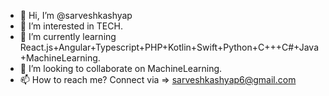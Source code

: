 - 👋 Hi, I’m @sarveshkashyap
- 👀 I’m interested in TECH.
- 🌱 I’m currently learning React.js+Angular+Typescript+PHP+Kotlin+Swift+Python+C+++C#+Java+MachineLearning.
- 💞️ I’m looking to collaborate on MachineLearning.
- 📫 How to reach me? Connect via => sarveshkashyap6@gmail.com
<!---
sarveshkashyap/sarveshkashyap is a ✨ special ✨ repository because its `README.md` (this file) appears on your GitHub profile.
You can click the Preview link to take a look at your changes.
--->
